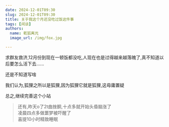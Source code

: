 ```yaml
---
date: 2024-12-01T09:30
slug: 2024-12-01T09:30
title: 关于我这个月还没吃过饭这件事
tags: [闲谈]
authors:
  name: 乾狐离光
  image_url: /img/fox.jpg

---
```


求群友救济,12月份到现在一顿饭都没吃,人现在也是过得越来越落魄了,真不知道以后要怎么活下去......

还是不知道写啥

我们认为,狐狸之所以是狐狸,因为狐狸它就是狐狸,这毋庸置疑

总之,继续完善这个小站

>还有,昨天o了2t曲挫酮,十点多就开始头昏脑涨了<br />凌晨四点多做噩梦被吓醒了<br />喜提10小时精致睡眠